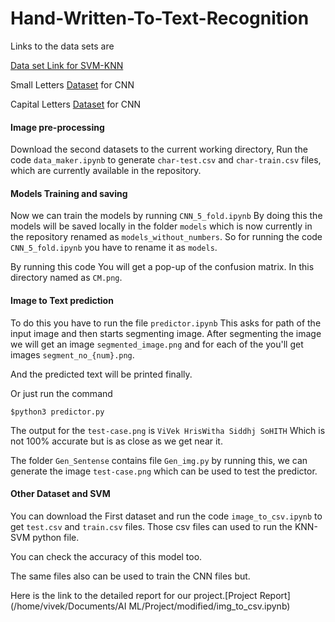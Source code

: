 # Hand-Written-To-Text-Recognition

Links to the data sets are

[Data set Link for SVM-KNN](https://www.kaggle.com/datasets/dhruvildave/english-handwritten-characters-dataset)

Small Letters [Dataset](https://ai.stanford.edu/~btaskar/ocr/) for CNN

Capital Letters [Dataset](https://www.kaggle.com/datasets/landlord/handwriting-recognition) for CNN

#### Image pre-processing

Download the second datasets to the current working directory, Run the code `data_maker.ipynb` to generate `char-test.csv` and `char-train.csv` files, which are currently available in the repository.

#### Models Training and saving

Now we can train the models by running `CNN_5_fold.ipynb` By doing this the models will be saved locally in the folder `models` which is now currently in the repository renamed as `models_without_numbers`. So for running the code `CNN_5_fold.ipynb` you have to rename it as  `models`.

By running this code You will get a pop-up of the confusion matrix. In this directory named as `CM.png`.

#### Image to Text prediction

To do this you have to run the file `predictor.ipynb` This asks for path of the input image and then starts segmenting image. After segmenting the image we will get an image `segmented_image.png` and for each of the you'll get images `segment_no_{num}.png`.

And the predicted text will be printed finally.

Or just run the command

```
$python3 predictor.py
```

The output for the `test-case.png` is `ViVek HrisWitha Siddhj SoHITH` Which is not 100% accurate but is as close as we get near it.

The folder `Gen_Sentense` contains file `Gen_img.py` by running this, we can generate the image `test-case.png` which can be used to test the predictor.


#### Other Dataset and SVM

You can download the First dataset and run the code `image_to_csv.ipynb` to get `test.csv` and `train.csv` files. Those csv files can used to run the KNN-SVM python file. 

You can check the accuracy of this model too.

The same files also can be used to train the CNN files but.

Here is the link to the detailed report for our project.[Project Report](/home/vivek/Documents/AI ML/Project/modified/img_to_csv.ipynb)
